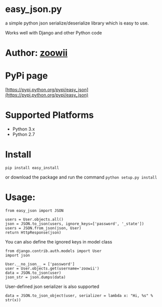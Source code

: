 easy_json.py
===============

a simple python json serialize/deserialize library which is easy to use.

Works well with Django and other Python code

# Author: [zoowii](http://zoowii.com)

# PyPi page
[https://pypi.python.org/pypi/easy_json](https://pypi.python.org/pypi/easy_json)

# Supported Platforms
* Python 3.x
* Python 2.7

# Install
```
pip install easy_install
```
or download the package and run the command `python setup.py install`

# Usage:
```
from easy_json import JSON

users = User.objects.all()
json = JSON.to_json(users, ignore_keys=['password', '_state'])
users = JSON.from_json(json, User)
return HttpResponse(json)
```

You can also define the ignored keys in model class

```
from django.contrib.auth.models import User
import json

User.__no_json__ = ['password']
user = User.objects.get(username='zoowii')
data = JSON.to_json(user)
json_str = json.dumps(data)
```

User-defined json serializer is also supported
```
data = JSON.to_json_object(user, serializer = lambda x: "Hi, %s" % str(x))
```

